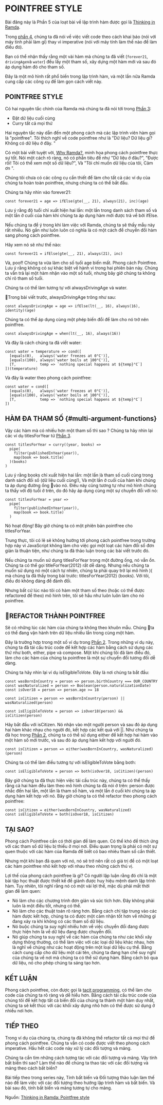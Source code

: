 # POINTFREE STYLE

Bài đăng này là Phần 5 của loạt bài về lập trình hàm được gọi là [Thinking in Ramda](http://randycoulman.com/blog/categories/thinking-in-ramda/).

Trong [phần 4](/declarative-programming.md), chúng ta đã nói về việc viết code theo cách khai báo \(nói với máy tính phải làm gì\) thay vì imperative \(nói với máy tính làm thế nào để làm điều đó\).

Bạn có thể nhận thấy rằng một vài hàm mà chúng ta đã viết \(`forever21`, `drivingAge`và `water`\) đều lấy một tham số, xây dựng một hàm mới và sau đó áp dụng hàm đó cho tham số.

Đây là một mô hình rất phổ biến trong lập trình hàm, và một lần nữa Ramda cung cấp các công cụ để làm gọn cách viết này.

## POINTFREE STYLE

Có hai nguyên tắc chính của Ramda mà chúng ta đã nói tới trong [Phần 3](/partial-application.md):

* Đặt dữ liệu cuối cùng
* Curry tất cả mọi thứ

Hai nguyên tắc này dẫn đến một phong cách mà các lập trình viên hàm gọi là "pointfree". Tôi thích nghĩ về code pointfree như là "Dữ liệu? Dữ liệu gì? Không có dữ liệu ở đây. "

Có một bài viết tuyệt vời, [Why Ramda?](http://fr.umio.us/why-ramda/), minh họa phong cách pointfree thực sự tốt. Nói một cách rõ ràng, nó có phần tiêu đề như "Dữ liệu ở đâu?", "Được rồi! Tôi có thể xem một số dữ liệu?", Và "Tôi chỉ muốn dữ liệu của tôi, Cảm ơn ".

Chúng tôi chưa có các công cụ cần thiết để làm cho tất cả các ví dụ của chúng ta hoàn toàn pointfree, nhưng chúng ta có thể bắt đầu.

Chúng ta hãy nhìn vào forever21:

```
const forever21 = age => ifElse(gte(__, 21), always(21), inc)(age)
```

Lưu ý rằng độ tuổi chỉ xuất hiện hai lần: một lần trong danh sách tham số và một lần ở cuối của hàm khi chúng ta áp dụng hàm mới được trả về bởi ifElse.

Nếu chúng ta để ý trong khi làm việc với Ramda, chúng ta sẽ thấy mẫu này rất nhiều. Nó gần như luôn luôn có nghĩa là có một cách để chuyển đổi hàm sang phong cách pointfree.

Hãy xem nó sẽ như thế nào:

```
const forever21 = ifElse(gte(__, 21), always(21), inc)
```

Và, poof! Chúng ta vừa làm cho số tuổi age biến mất. Phong cách Pointfree. Lưu ý rằng không có sự khác biệt về hành vi trong hai phiên bản này. Chúng ta vẫn trả lại một hàm nhận vào một số tuổi, nhưng bây giờ chúng ta không chỉ rõ tham số tuổi.

Chúng ta có thể làm tương tự với alwaysDrivingAge và water.

Trong bài viết trước, alwaysDrivingAge trông như sau:

```
const alwaysDrivingAge = age => ifElse(lt(__, 16), always(16), identity)(age)
```

Chúng ta có thể áp dụng cùng một phép biến đổi để làm cho nó trở nên pointfree.

```
const alwaysDrivingAge = when(lt(__, 16), always(16))
```

Và đây là cách chúng ta đã viết water:

    const water = temperature => cond([
      [equals(0),   always('water freezes at 0°C')],
      [equals(100), always('water boils at 100°C')],
      [T,           temp => `nothing special happens at ${temp}°C`]
    ])(temperature)

Và đây là water theo phong cách pointfree:

    const water = cond([
      [equals(0),   always('water freezes at 0°C')],
      [equals(100), always('water boils at 100°C')],
      [T,           temp => `nothing special happens at ${temp}°C`]
    ])

## HÀM ĐA THAM SỐ {#multi-argument-functions}

Vậy các hàm mà có nhiều hơn một tham số thì sao ? Chúng ta hãy nhìn lại các ví dụ titlesForYear từ [Phần 3](/partial-application.md).

```
const titlesForYear = curry((year, books) =>
  pipe(
    filter(publishedInYear(year)),
    map(book => book.title)
  )(books)
)
```

Lưu ý rằng books chỉ xuất hiện hai lần: một lần là tham số cuối cùng trong danh sách đối số \(dữ liệu cuối cùng!\), Và một lần ở cuối của hàm khi chúng ta áp dụng đường ống vào nó. Điều này cũng tương tự như mô hình chúng ta thấy với độ tuổi ở trên, do đó hãy áp dụng cùng một sự chuyển đổi với nó:

```
const titlesForYear = year =>
  pipe(
    filter(publishedInYear(year)),
    map(book => book.title)
  )
```

Nó hoạt động! Bây giờ chúng ta có một phiên bản pointfree cho titlesForYear.

Trung thực, tôi có lẽ sẽ không hướng tới phong cách pointfree trong trường hợp này vì JavaScript không làm cho việc gọi một loạt các hàm đối số đơn giản là thuận tiện, như chúng ta đã thảo luận trong các bài viết trước đó.

Nếu chúng ta muốn sử dụng titlesForYear trong một đường ống, nó vẫn ổn. Chúng ta có thể gọi titleForYear\(2012\) rất dễ dàng. Nhưng nếu chúng ta muốn sử dụng nó một cách tự nhiên, chúng ta phải quay trở lại mô hình \)\( mà chúng ta đã thấy trong bài trước: titlesForYear\(2012\) \(books\). Với tôi, điều đó không đáng để đánh đổi.

Nhưng bất cứ lúc nào tôi có hàm một tham số theo \(hoặc có thể được refactored để theo\) mô hình trên, tôi sẽ hầu như luôn luôn làm cho nó pointfree.

## REFACTOR THÀNH POINTFREE

Sẽ có những lúc các hàm của chúng ta không theo khuôn mẫu. Chúng ta có thể đang vận hành trên dữ liệu nhiều lần trong cùng một hàm.

Đây là trường hợp trong một số ví dụ trong [Phần 2](/combining-functions.md). Trong những ví dụ này, chúng ta đã tái cấu trúc code để kết hợp các hàm bằng cách sử dụng các thứ như both, either, pipe và compose. Một khi chúng tôi đã làm điều đó, làm cho các hàm của chúng ta pointfree là một sự chuyển đổi tương đối dễ dàng.

Chúng ta hãy nhìn lại ví dụ isEligibleToVote. Đây là nơi chúng ta bắt đầu:

```
const wasBornInCountry = person => person.birthCountry === OUR_COUNTRY
const wasNaturalized = person => Boolean(person.naturalizationDate)
const isOver18 = person => person.age >= 18

const isCitizen = person => wasBornInCountry(person) || wasNaturalized(person)

const isEligibleToVote = person => isOver18(person) && isCitizen(person)
```

Hãy bắt đầu với isCitizen. Nó nhận vào một người person và sau đó áp dụng hai hàm khác nhau cho người đó, kết hợp các kết quả với \|\|. Như chúng ta đã học trong [Phần 2](/combining-functions.md), chúng ta có thể sử dụng either để kết hợp hai hàm vào một hàm số mới trước, và sau đó áp dụng hàm kết hợp với người đó.

```
const isCitizen = person => either(wasBornInCountry, wasNaturalized)(person)
```

Chúng ta có thể làm điều tương tự với isEligibleToVote bằng both:

```
const isEligibleToVote = person => both(isOver18, isCitizen)(person)
```

Bây giờ chúng ta đã thực hiện việc tái cấu trúc này, chúng ta có thể thấy rằng cả hai hàm đều làm theo mô hình chúng ta đã nói ở trên: person được nhắc đến hai lần, một lần là tham số hàm, và một lần ở cuối khi chúng ta áp dụng hàm kết hợp với nó. Bây giờ chúng ta có thể refactor theo phong cách pointfree:

```
const isCitizen = either(wasBornInCountry, wasNaturalized)
const isEligibleToVote = both(isOver18, isCitizen)
```

## TẠI SAO?

Phong cách Pointfree cần có thời gian để làm quen. Có thể khó để thích ứng với các tham số dữ liệu bị thiếu ở mọi nơi. Điều quan trọng là phải có một sự quen thuộc với các hàm của Ramda để biết có bao nhiêu tham số cần thiết.

Nhưng một khi bạn đã quen với nó, nó sẽ trở nên rất có giá trị để có một loạt các hàm pointfree nhỏ kết hợp với nhau theo những cách thú vị.

Lợi thế của phong cách pointfree là gì? Có người lập luận rằng đó chỉ là một bài tập học thuật được thiết kế để giành được huy hiệu mệnh danh lập trình hàm. Tuy nhiên, tôi nghĩ rằng nó có một vài lợi thế, mặc dù phải mất thời gian để làm quen:

* Nó làm cho các chương trình đơn giản và súc tích hơn. Đây không phải luôn là một điều tốt, nhưng có thể.
* Nó làm cho các thuật toán rõ ràng hơn. Bằng cách chỉ tập trung vào các hàm được kết hợp, chúng ta có được một cảm nhận tốt hơn về những gì đang xảy ra khi không có các tham số dữ liệu.
* Nó buộc chúng ta suy nghĩ nhiều hơn về việc chuyển đổi đang được thực hiện hơn là về dữ liệu đang được chuyển đổi.
* Nó giúp chúng ta suy nghĩ về các hàm của chúng ta như các khối xây dựng thông thường, có thể làm việc với các loại dữ liệu khác nhau, hơn là nghĩ về chúng như các hoạt động trên một loại dữ liệu cụ thể. Bằng cách cung cấp cho dữ liệu một cái tên, chúng ta đang hạn chế suy nghĩ của chúng ta về nơi mà chúng ta có thể sử dụng hàm. Bằng cách bỏ qua dữ liệu, nó cho phép chúng ta sáng tạo hơn.

## KẾT LUẬN

Phong cách pointfree, còn được gọi là [tacit programming](https://en.wikipedia.org/wiki/Tacit_programming), có thể làm cho code của chúng ta rõ ràng và dễ hiểu hơn. Bằng cách tái cấu trúc code của chúng tôi để kết hợp tất cả biến đổi của chúng ta thành một hàm duy nhất, chúng ta sẽ kết thúc với các khối xây dựng nhỏ hơn có thể được sử dụng ở nhiều nơi hơn.

## TIẾP THEO

Trong ví dụ của chúng ta, chúng ta đã không thể refactor tất cả mọi thứ để phong cách pointfree. Chúng ta vẫn có code được viết theo phong cách imperative. Hầu hết các code này xử lý các đối tượng và mảng.

Chúng ta cần tìm những cách tương tác với các đối tượng và mảng. Vậy tính bất biến thì sao? Làm thế nào để chúng ta thao tác với các đối tượng và mảng theo cách bất biến?

Bài tiếp theo trong series này, Tính bất biến và Đối tượng thảo luận làm thế nào để làm việc với các đối tượng theo hướng lập trình hàm  và bất biến. Và bài sau đó, tính bất biến và mảng tương tự cho mảng.

Nguồn: [Thinking in Ramda: Pointfree style](http://randycoulman.com/blog/2016/06/21/thinking-in-ramda-pointfree-style/)

